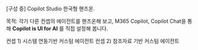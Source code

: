 [구성 중]
Copilot Studio 한국형 핸즈온.

목적: 각기 다른 컨셉의 에이전트를 핸즈온해 보고, M365 Copilot, Copilot Chat을 통해 **Copilot is UI for AI** 를 직접 설정해 봅니다.  

컨셉 1) 시스템 연동기반 커스텀 에이전트
컨셉 2) 참조자료 기반 커스텀 에이전트
